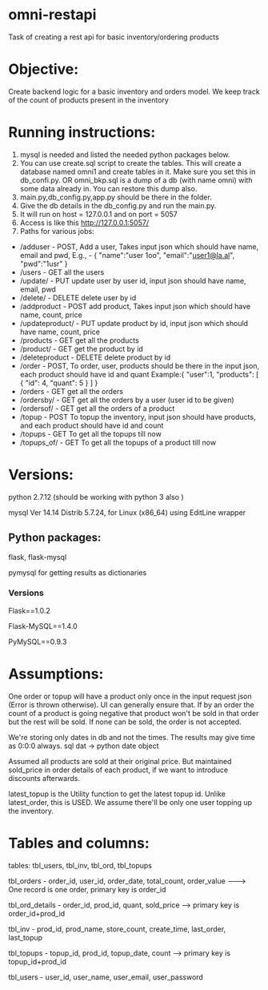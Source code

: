 # omni-restapi
Task of creating a rest api for basic inventory/ordering products


# Objective: 
Create backend logic for a basic inventory and orders model. We keep track of the count of products present in the inventory


# Running instructions:

1. mysql is needed and listed the needed python packages below.
2. You can use create.sql script to create the tables. This will create a database named omni1 and create tables in it. Make sure you set this in db_confi.py. OR
omni_bkp.sql is a dump of a db (with name omni) with some data already in. You can restore this dump also.
3. main.py,db_config.py,app.py should be there in the folder.
4. Give the db details in the db_config.py and run the main.py.
5. It will run on host = 127.0.0.1 and on port = 5057
6. Access is like this http://127.0.0.1:5057/<path>
7. Paths for various jobs:
* /adduser - POST, Add a user, Takes input json which should have name, email and pwd, E.g., - {
	"name":"user 1oo",
	"email":"user1@la.al",
	"pwd":"1usr"
} 
* /users - GET all the users
* /update/<id> - PUT update user by user id, input json should have name, email, pwd
* /delete/<id> - DELETE delete user by id
* /addproduct - POST add product, Takes input json which should have name, count, price
* /updateproduct/<id> - PUT update product by id,  input json which should have name, count, price
* /products - GET  get all the products
* /product/<id> - GET  get the product by id
* /deleteproduct - DELETE delete product by id
* /order - POST, To order, user, products should be there in the input json, each product should have id and quant Example:{
	"user":1,
  "products":
   [ 
	  	{
	        "id": 4,
	        "quant": 5
	    }
    ]
}
* /orders - GET get all the orders
* /ordersby/<id> - GET get all the orders by a user (user id to be given)
* /ordersof/<id> - GET get all the orders of a product
* /topup - POST To topup the inventory, input json should have products, and each product should have id and count
* /topups - GET To get all the topups till now
* /topups_of/<id> - GET To get all the topups of a product till now



# Versions:
python 2.7.12  (should be working with python 3 also )

mysql  Ver 14.14 Distrib 5.7.24, for Linux (x86_64) using  EditLine wrapper

## Python packages:
flask, flask-mysql

pymysql for getting results as dictionaries

### Versions
Flask==1.0.2

Flask-MySQL==1.4.0

PyMySQL==0.9.3


# Assumptions:

One order or topup will have a product only once in the input request json (Error is thrown otherwise). UI can generally ensure that.
If by an order the count of a product is going negative that product won't be sold in that order but the rest will be sold. If none can be sold, the order is not accepted.

We're storing only dates in db and not the times. The results may give time as 0:0:0 always. sql dat -> python date object 

Assumed all products are sold at their original price. But maintained sold_price in order details of each product, if we want to introduce discounts afterwards.

latest_topup is the Utility function to get the latest topup id. Unlike latest_order, this is USED. We assume there'll be only one user topping up the inventory.


# Tables and columns:
 
tables: tbl_users, tbl_inv, tbl_ord, tbl_topups

tbl_orders - order_id, user_id, order_date, total_count, order_value   ---> One record is one order, primary key is order_id

tbl_ord_details - order_id, prod_id, quant, sold_price   --> primary key is order_id+prod_id

tbl_inv - prod_id, prod_name, store_count, create_time, last_order, last_topup

tbl_topups - topup_id, prod_id, topup_date, count    --> primary key is topup_id+prod_id

tbl_users - user_id, user_name, user_email, user_password


